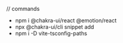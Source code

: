 // commands 
- npm i @chakra-ui/react @emotion/react
- npx @chakra-ui/cli snippet add
- npm i -D vite-tsconfig-paths